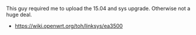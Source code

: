 This guy required me to upload the 15.04 and sys upgrade. Otherwise not a huge deal.


* https://wiki.openwrt.org/toh/linksys/ea3500